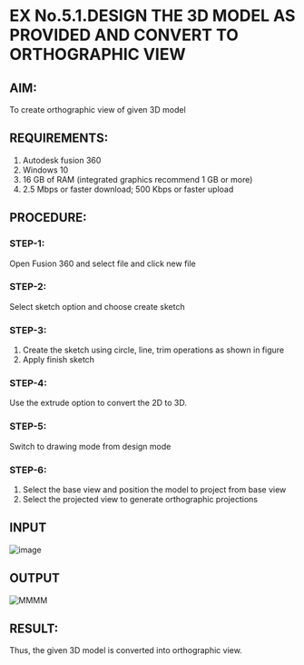 # EX No.5.1.DESIGN THE 3D MODEL AS PROVIDED AND CONVERT TO ORTHOGRAPHIC VIEW



## AIM: 
To create orthographic view of given 3D model

## REQUIREMENTS: 
1. Autodesk fusion 360
2. Windows 10
3. 16 GB of RAM (integrated graphics recommend 1 GB or more)
4. 2.5 Mbps or faster download; 500 Kbps or faster upload 

## PROCEDURE:

### STEP-1:
Open Fusion 360 and select file and click new file

### STEP-2:
Select sketch option and choose create sketch

### STEP-3: 
1. Create the sketch using circle, line, trim operations as shown in figure
2. Apply finish sketch 

### STEP-4:
 Use the extrude option to convert the 2D to 3D.

### STEP-5:
Switch to drawing mode from design mode 
          
### STEP-6:
1. Select the base view and position the model to project from base view 
2. Select the projected view to generate orthographic projections

## INPUT
![image](https://user-images.githubusercontent.com/113594316/199408705-ed302b2a-90c3-41c0-9cc4-791a93366e2a.png)

## OUTPUT
![MMMM](https://github.com/MOHAMEDAAKIFASRAR/EX-No.5.1.-DESIGN-THE-3D-MODEL-AS-PROVIDED-AND-CONVERT-TO-ORTHOGRAPHIC-VIEW/assets/148514683/659cc71e-4527-4af5-909b-5187aea98d79)



## RESULT:
Thus, the given 3D model is converted into orthographic view.


